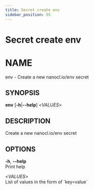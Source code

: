 ```yaml
---
title: Secret create env
sidebar_position: 55
---
```


# Secret create env

# NAME

env - Create a new nanocl.io/env secret

## SYNOPSIS

**env** \[**-h**\|**--help**\] \<*VALUES*\>

## DESCRIPTION

Create a new nanocl.io/env secret

## OPTIONS

**-h**, **--help**  
Print help

\<*VALUES*\>  
List of values in the form of \`key=value\`
